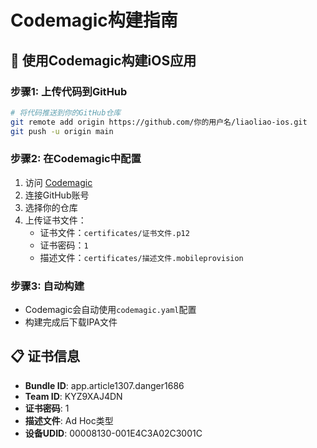 # Codemagic构建指南

## 🚀 使用Codemagic构建iOS应用

### 步骤1: 上传代码到GitHub
```bash
# 将代码推送到你的GitHub仓库
git remote add origin https://github.com/你的用户名/liaoliao-ios.git
git push -u origin main
```

### 步骤2: 在Codemagic中配置
1. 访问 [Codemagic](https://codemagic.io)
2. 连接GitHub账号
3. 选择你的仓库
4. 上传证书文件：
   - 证书文件：`certificates/证书文件.p12`
   - 证书密码：`1`
   - 描述文件：`certificates/描述文件.mobileprovision`

### 步骤3: 自动构建
- Codemagic会自动使用`codemagic.yaml`配置
- 构建完成后下载IPA文件

## 📋 证书信息
- **Bundle ID**: app.article1307.danger1686
- **Team ID**: KYZ9XAJ4DN
- **证书密码**: 1
- **描述文件**: Ad Hoc类型
- **设备UDID**: 00008130-001E4C3A02C3001C
